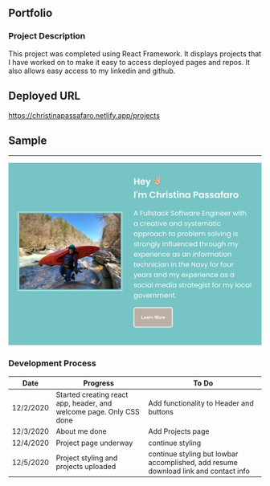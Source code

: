 ## Portfolio

### Project Description
This project was completed using React Framework. It displays projects that I have worked on to make it easy to access deployed pages and repos. It also allows easy access to my linkedin and github.

## Deployed URL
https://christinapassafaro.netlify.app/projects

## Sample
****
![Home Page](src/images/ME.png)

### Development Process

__Date__ | __Progress__ | __To Do__|
------------|-------------|-----------|
12/2/2020 | Started creating react app, header, and welcome page. Only CSS done | Add functionality to Header and buttons|
12/3/2020 | About me done| Add Projects page|
12/4/2020 | Project page underway | continue styling |
12/5/2020 | Project styling and projects uploaded |continue styling but lowbar accomplished, add resume download link and contact info |
